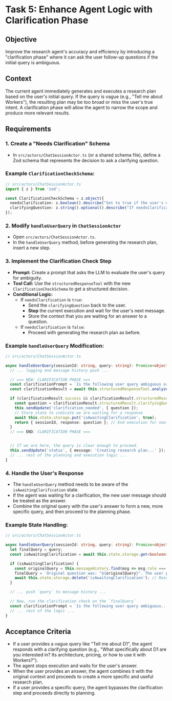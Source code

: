 # Task 5: Enhance Agent Logic with Clarification Phase

## Objective
Improve the research agent's accuracy and efficiency by introducing a "clarification phase" where it can ask the user follow-up questions if the initial query is ambiguous.

## Context
The current agent immediately generates and executes a research plan based on the user's initial query. If the query is vague (e.g., "Tell me about Workers"), the resulting plan may be too broad or miss the user's true intent. A clarification phase will allow the agent to narrow the scope and produce more relevant results.

## Requirements

### 1. Create a "Needs Clarification" Schema
- In `src/actors/ChatSessionActor.ts` (or a shared schema file), define a Zod schema that represents the decision to ask a clarifying question.

### Example `ClarificationCheckSchema`:

```typescript
// src/actors/ChatSessionActor.ts
import { z } from 'zod';

const ClarificationCheckSchema = z.object({
  needsClarification: z.boolean().describe("Set to true if the user's query is ambiguous, too broad, or lacks specific details to create a concrete research plan."),
  clarifyingQuestion: z.string().optional().describe("If needsClarification is true, pose a specific question to the user to narrow down their request."),
});
```

### 2. Modify `handleUserQuery` in `ChatSessionActor`
- Open `src/actors/ChatSessionActor.ts`.
- In the `handleUserQuery` method, before generating the research plan, insert a new step.

### 3. Implement the Clarification Check Step
- **Prompt:** Create a prompt that asks the LLM to evaluate the user's query for ambiguity.
- **Tool Call:** Use the `structuredResponseTool` with the new `ClarificationCheckSchema` to get a structured decision.
- **Conditional Logic:**
    - If `needsClarification` is `true`:
        - Send the `clarifyingQuestion` back to the user.
        - **Stop** the current execution and wait for the user's next message.
        - Store the context that you are waiting for an answer to a question.
    - If `needsClarification` is `false`:
        - Proceed with generating the research plan as before.

### Example `handleUserQuery` Modification:

```typescript
// src/actors/ChatSessionActor.ts

async handleUserQuery(sessionId: string, query: string): Promise<object> {
  // ... logging and message history push ...

  // === NEW: CLARIFICATION PHASE ===
  const clarificationPrompt = `Is the following user query ambiguous or too broad to create a specific, actionable research plan? Query: "${query}"`;
  const clarificationResult = await this.structuredResponseTool.analyzeText(ClarificationCheckSchema, clarificationPrompt);

  if (clarificationResult.success && clarificationResult.structuredResult?.needsClarification) {
    const question = clarificationResult.structuredResult.clarifyingQuestion || "Could you please provide more details?";
    this.sendUpdate('clarification_needed', { question });
    // Store state to indicate we are waiting for a response
    await this.state.storage.put('isAwaitingClarification', true);
    return { sessionId, response: question }; // End execution for now
  }
  // === END: CLARIFICATION PHASE ===


  // If we are here, the query is clear enough to proceed.
  this.sendUpdate('status', { message: 'Creating research plan...' });
  // ... rest of the planning and execution logic ...
}
```

### 4. Handle the User's Response
- The `handleUserQuery` method needs to be aware of the `isAwaitingClarification` state.
- If the agent was waiting for a clarification, the new user message should be treated as the answer.
- Combine the original query with the user's answer to form a new, more specific query, and then proceed to the planning phase.

### Example State Handling:

```typescript
// src/actors/ChatSessionActor.ts

async handleUserQuery(sessionId: string, query: string): Promise<object> {
  let finalQuery = query;
  const isAwaitingClarification = await this.state.storage.get<boolean>('isAwaitingClarification');

  if (isAwaitingClarification) {
    const originalQuery = this.messageHistory.find(msg => msg.role === 'user')?.content || '';
    finalQuery = `Original question was: "${originalQuery}". The user provided this clarification: "${query}"`;
    await this.state.storage.delete('isAwaitingClarification'); // Reset state
  }

  // ... push `query` to message history ...

  // Now, run the clarification check on the `finalQuery`
  const clarificationPrompt = `Is the following user query ambiguous...? Query: "${finalQuery}"`;
  // ... rest of the logic ...
}
```

## Acceptance Criteria
- If a user provides a vague query like "Tell me about D1", the agent responds with a clarifying question (e.g., "What specifically about D1 are you interested in? Its architecture, pricing, or how to use it with Workers?").
- The agent stops execution and waits for the user's answer.
- When the user provides an answer, the agent combines it with the original context and proceeds to create a more specific and useful research plan.
- If a user provides a specific query, the agent bypasses the clarification step and proceeds directly to planning.
